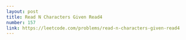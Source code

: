 ```yaml
---
layout: post
title: Read N Characters Given Read4
number: 157
link: https://leetcode.com/problems/read-n-characters-given-read4
---
```

